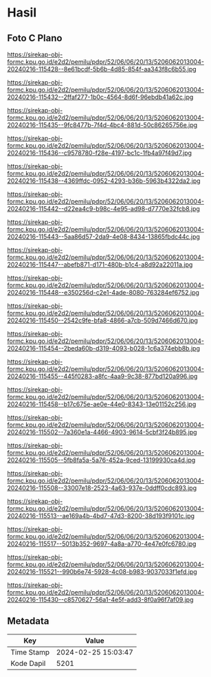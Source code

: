 # Hasil

## Foto C Plano

https://sirekap-obj-formc.kpu.go.id/e2d2/pemilu/pdpr/52/06/06/20/13/5206062013004-20240216-115428--8e61bcdf-5b6b-4d85-854f-aa343f8c6b55.jpg

https://sirekap-obj-formc.kpu.go.id/e2d2/pemilu/pdpr/52/06/06/20/13/5206062013004-20240216-115432--2ffaf277-1b0c-4564-8d6f-96ebdb41a62c.jpg

https://sirekap-obj-formc.kpu.go.id/e2d2/pemilu/pdpr/52/06/06/20/13/5206062013004-20240216-115435--9fc8477b-7f4d-4bc4-881d-50c86265756e.jpg

https://sirekap-obj-formc.kpu.go.id/e2d2/pemilu/pdpr/52/06/06/20/13/5206062013004-20240216-115436--c9578780-f28e-4197-bc1c-1fb4a97f49d7.jpg

https://sirekap-obj-formc.kpu.go.id/e2d2/pemilu/pdpr/52/06/06/20/13/5206062013004-20240216-115438--4369ffdc-0952-4293-b36b-5963b4322da2.jpg

https://sirekap-obj-formc.kpu.go.id/e2d2/pemilu/pdpr/52/06/06/20/13/5206062013004-20240216-115442--d22ea4c9-b98c-4e95-ad98-d7770e32fcb8.jpg

https://sirekap-obj-formc.kpu.go.id/e2d2/pemilu/pdpr/52/06/06/20/13/5206062013004-20240216-115443--5aa86d57-2da9-4e08-8434-13865fbdc44c.jpg

https://sirekap-obj-formc.kpu.go.id/e2d2/pemilu/pdpr/52/06/06/20/13/5206062013004-20240216-115447--abefb871-d171-480b-b1c4-a8d92a22011a.jpg

https://sirekap-obj-formc.kpu.go.id/e2d2/pemilu/pdpr/52/06/06/20/13/5206062013004-20240216-115448--e350256d-c2e1-4ade-8080-763284ef6752.jpg

https://sirekap-obj-formc.kpu.go.id/e2d2/pemilu/pdpr/52/06/06/20/13/5206062013004-20240216-115450--2542c9fe-bfa8-4866-a7cb-509d7466d670.jpg

https://sirekap-obj-formc.kpu.go.id/e2d2/pemilu/pdpr/52/06/06/20/13/5206062013004-20240216-115454--2beda60b-d319-4093-b028-1c6a374ebb8b.jpg

https://sirekap-obj-formc.kpu.go.id/e2d2/pemilu/pdpr/52/06/06/20/13/5206062013004-20240216-115455--445f0283-a8fc-4aa9-9c38-877bd120a996.jpg

https://sirekap-obj-formc.kpu.go.id/e2d2/pemilu/pdpr/52/06/06/20/13/5206062013004-20240216-115458--b17c675e-ae0e-44e0-8343-13e01152c256.jpg

https://sirekap-obj-formc.kpu.go.id/e2d2/pemilu/pdpr/52/06/06/20/13/5206062013004-20240216-115502--7a360e1a-4466-4903-9614-5cbf3f24b895.jpg

https://sirekap-obj-formc.kpu.go.id/e2d2/pemilu/pdpr/52/06/06/20/13/5206062013004-20240216-115505--5fb8fa5a-5a76-452a-9ced-13199930ca4d.jpg

https://sirekap-obj-formc.kpu.go.id/e2d2/pemilu/pdpr/52/06/06/20/13/5206062013004-20240216-115508--33007e18-2523-4a63-937e-0ddff0cdc893.jpg

https://sirekap-obj-formc.kpu.go.id/e2d2/pemilu/pdpr/52/06/06/20/13/5206062013004-20240216-115513--ae169a4b-4bd7-47d3-8200-38d193f9101c.jpg

https://sirekap-obj-formc.kpu.go.id/e2d2/pemilu/pdpr/52/06/06/20/13/5206062013004-20240216-115517--5013b352-9697-4a8a-a770-4e47e0fc6780.jpg

https://sirekap-obj-formc.kpu.go.id/e2d2/pemilu/pdpr/52/06/06/20/13/5206062013004-20240216-115521--990b6e74-5928-4c08-b983-9037033f1efd.jpg

https://sirekap-obj-formc.kpu.go.id/e2d2/pemilu/pdpr/52/06/06/20/13/5206062013004-20240216-115430--c8570627-56a1-4e5f-add3-8f0a96f7af09.jpg


## Metadata

| Key        | Value               |
| ---------- | ------------------- |
| Time Stamp | 2024-02-25 15:03:47 |
| Kode Dapil | 5201                |




